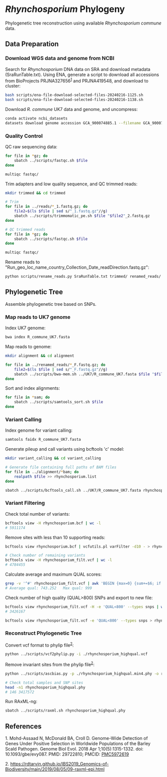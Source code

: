 # *Rhynchosporium* Phylogeny
Phylogenetic tree reconstruction using available *Rhynchosporium commune* data.

## Data Preparation

### Download WGS data and genome from NCBI
Search for *Rhynchosporium* DNA data on SRA and download metadata (SraRunTable.txt). Using ENA, generate a script to download all accessions from BioProjects PRJNA327656<sup>[1](#ref1)</sup> and PRJNA419548, and download to cluster: 
```bash
bash scripts/ena-file-download-selected-files-20240216-1125.sh
bash scripts/ena-file-download-selected-files-20240216-1138.sh
```

Download *R. commune* UK7 data and genome, and uncompress:
```bash
conda activate ncbi_datasets
datasets download genome accession GCA_900074885.1 --filename GCA_900074885.1.zip
```

### Quality Control
QC raw sequencing data:
```bash
for file in *gz; do 
    sbatch ../scripts/fastqc.sh $file
done

multiqc fastqc/
```

Trim adapters and low quality sequence, and QC trimmed reads:
```bash
mkdir trimmed && cd trimmed

# Trim
for file in ../reads/*_1.fastq.gz; do 
    file2=$(ls $file | sed s/"_1.fastq.gz"//g)
    sbatch ../scripts/trimmomatic_pe.sh $file "$file2"_2.fastq.gz
done

# QC trimmed reads
for file in *gz; do 
    sbatch ../scripts/fastqc.sh $file
done

multiqc fastqc/
```

Rename reads to "Run_geo_loc_name_country_Collection_Date_readDirection.fastq.gz":
```bash
python scripts/rename_reads.py SraRunTable.txt trimmed/ renamed_reads/
```

## Phylogenetic Tree

Assemble phylogenetic tree based on SNPs.

### Map reads to UK7 genome

Index UK7 genome:
```bash
bwa index R_commune_UK7.fasta
```

Map reads to genome:
```bash
mkdir alignment && cd alignment

for file in ../renamed_reads/*_F.fastq.gz; do 
    file2=$(ls $file | sed s/"_F.fastq.gz"//g)
    sbatch ../scripts/bwa-mem.sh ../UK7/R_commune_UK7.fasta $file "$file2"_R.fastq.gz
done
```

Sort and index alignments:
```bash
for file in *sam; do
    sbatch ../scripts/samtools_sort.sh $file
done
```

### Variant Calling
Index genome for variant calling:
```bash
samtools faidx R_commune_UK7.fasta
```

Generate pileup and call variants using bcftools 'c' model:
```bash
mkdir variant_calling && cd variant_calling

# Generate file containing full paths of BAM files
for file in ../alignment/*bam; do 
    realpath $file >> rhynchosporium.list
done

sbatch ../scripts/bcftools_call.sh ../UK7/R_commune_UK7.fasta rhynchosporium.list
```

### Variant Filtering
Check total number of variants:
```bash
bcftools view -H rhynchosporium.bcf | wc -l 
# 5911174
```

Remove sites with less than 10 supporting reads:
```bash
bcftools view rhynchosporium.bcf | vcfutils.pl varFilter -d10 - > rhynchosporium_filt.vcf

# Check number of remaining variants
bcftools view -H rhynchosporium_filt.vcf | wc -l 
# 4784455
```

Calculate average and maximum QUAL scores:
```bash
grep -v '^#' rhynchosporium_filt.vcf | awk 'BEGIN {max=0} {sum+=$6; if ($6>max) {max=$6}} END {print "Average qual: "sum/NR "\tMax qual: " max}'
# Average qual: 743.252   Max qual: 999
```

Check number of high quality (QUAL>800) SNPs and export to new file:
```bash
bcftools view rhynchosporium_filt.vcf -H -e 'QUAL<800' --types snps | wc -l 
# 3426167

bcftools view rhynchosporium_filt.vcf -e 'QUAL<800' --types snps > rhynchosporium_highqual.vcf
```

### Reconstruct Phylogenetic Tree
Convert vcf format to phylip file<sup>[2](#ref2)</sup>:
```bash
python ../scripts/vcf2phylip.py -i ./rhynchosporium_highqual.vcf
```

Remove invariant sites from the phylip file<sup>[2](#ref2)</sup>:
```bash
python ../scripts/ascbias.py -p ./rhynchosporium_highqual.min4.phy -o rhynchosporium_highqual.phy

# Check total samples and SNP sites
head -n1 rhynchosporium_highqual.phy
# 146 3417572
```

Run RAxML-ng:
```bash
sbatch ../scripts/raxml.sh rhynchosporium_highqual.phy
```

## References
<a id="ref1">1.</a> Mohd-Assaad N, McDonald BA, Croll D. Genome-Wide Detection of Genes Under Positive Selection in Worldwide Populations of the Barley Scald Pathogen. Genome Biol Evol. 2018 Apr 1;10(5):1315-1332. doi: 10.1093/gbe/evy087. PMID: 29722810; PMCID: [PMC5972619](https://www.ncbi.nlm.nih.gov/pmc/articles/PMC5972619)

<a id="ref2">2.</a> https://rdtarvin.github.io/IBS2019_Genomics-of-Biodiversity/main/2019/08/05/09-raxml-epi.html